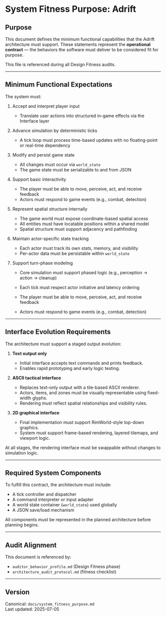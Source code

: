 # System Fitness Purpose: Adrift

## Purpose

This document defines the minimum functional capabilities that the Adrift architecture must support. These statements represent the **operational contract** — the behaviors the software must deliver to be considered fit for purpose.

This file is referenced during all Design Fitness audits.

---

## Minimum Functional Expectations

The system must:

1. Accept and interpret player input

   - Translate user actions into structured in-game effects via the Interface layer

2. Advance simulation by deterministic ticks

   - A tick loop must process time-based updates with no floating-point or real-time dependency

3. Modify and persist game state

   - All changes must occur via `world_state`
   - The game state must be serializable to and from JSON

4. Support basic interactivity

   - The player must be able to move, perceive, act, and receive feedback
   - Actors must respond to game events (e.g., combat, detection)

5. Represent spatial structure internally

   - The game world must expose coordinate-based spatial access
   - All entities must have locatable positions within a shared model
   - Spatial structure must support adjacency and pathfinding

6. Maintain actor-specific state tracking

   - Each actor must track its own stats, memory, and visibility
   - Per-actor data must be persistable within `world_state`

7. Support turn-phase modeling

   - Core simulation must support phased logic (e.g., perception → action → cleanup)
   - Each tick must respect actor initiative and latency ordering

   - The player must be able to move, perceive, act, and receive feedback
   - Actors must respond to game events (e.g., combat, detection)

---

## Interface Evolution Requirements

The architecture must support a staged output evolution:

1. **Text output only**

   - Initial interface accepts text commands and prints feedback.
   - Enables rapid prototyping and early logic testing.

2. **ASCII tactical interface**

   - Replaces text-only output with a tile-based ASCII renderer.
   - Actors, items, and zones must be visually representable using fixed-width glyphs.
   - Rendering must reflect spatial relationships and visibility rules.

3. **2D graphical interface**

   - Final implementation must support RimWorld-style top-down graphics.
   - System must support frame-based rendering, layered tilemaps, and viewport logic.

At all stages, the rendering interface must be swappable without changes to simulation logic.

---

## Required System Components

To fulfill this contract, the architecture must include:

- A tick controller and dispatcher
- A command interpreter or input adapter
- A world state container (`world_state`) used globally
- A JSON save/load mechanism

All components must be represented in the planned architecture before planning begins.

---

## Audit Alignment

This document is referenced by:

- `auditor_behavior_profile.md` (Design Fitness phase)
- `architecture_audit_protocol.md` (fitness checklist)

---

## Version

Canonical: `docs/system_fitness_purpose.md`\
Last updated: 2025-07-05


